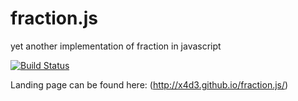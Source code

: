 # fraction.js
yet another implementation of fraction in javascript

[![Build Status](https://travis-ci.org/x4d3/fraction.js.svg?branch=master)](https://travis-ci.org/x4d3/fraction.js)

Landing page can be found here: (http://x4d3.github.io/fraction.js/)